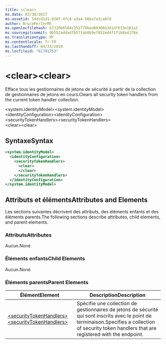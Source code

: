 ```yaml
---
title: <clear>
ms.date: 03/30/2017
ms.assetid: 54dcd1d1-038f-4fc8-a3a4-56ba7a1ca0fd
author: BrucePerlerMS
ms.openlocfilehash: b7320b6504c252770bed803666201df633e161a1
ms.sourcegitcommit: 9b552addadfb57fab0b9e7852ed4f1f1b8a42f8e
ms.translationtype: MT
ms.contentlocale: fr-FR
ms.lasthandoff: 04/23/2019
ms.locfileid: "61791753"
---
```

# <a name="clear"></a><span data-ttu-id="bccfc-101">\<clear></span><span class="sxs-lookup"><span data-stu-id="bccfc-101">\<clear></span></span>
<span data-ttu-id="bccfc-102">Efface tous les gestionnaires de jetons de sécurité à partir de la collection de gestionnaires de jetons en cours.</span><span class="sxs-lookup"><span data-stu-id="bccfc-102">Clears all security token handlers from the current token handler collection.</span></span>  
  
 <span data-ttu-id="bccfc-103">\<system.identityModel></span><span class="sxs-lookup"><span data-stu-id="bccfc-103">\<system.identityModel></span></span>  
<span data-ttu-id="bccfc-104">\<identityConfiguration></span><span class="sxs-lookup"><span data-stu-id="bccfc-104">\<identityConfiguration></span></span>  
<span data-ttu-id="bccfc-105">\<securityTokenHandlers></span><span class="sxs-lookup"><span data-stu-id="bccfc-105">\<securityTokenHandlers></span></span>  
<span data-ttu-id="bccfc-106">\<clear></span><span class="sxs-lookup"><span data-stu-id="bccfc-106">\<clear></span></span>  
  
## <a name="syntax"></a><span data-ttu-id="bccfc-107">Syntaxe</span><span class="sxs-lookup"><span data-stu-id="bccfc-107">Syntax</span></span>  
  
```xml  
<system.identityModel>  
  <identityConfiguration>  
    <securityTokenHandlers>  
      <clear>  
      </clear>  
    </securityTokenHandlers>  
  </identityConfiguration>  
</system.identityModel>  
```  
  
## <a name="attributes-and-elements"></a><span data-ttu-id="bccfc-108">Attributs et éléments</span><span class="sxs-lookup"><span data-stu-id="bccfc-108">Attributes and Elements</span></span>  
 <span data-ttu-id="bccfc-109">Les sections suivantes décrivent des attributs, des éléments enfants et des éléments parents.</span><span class="sxs-lookup"><span data-stu-id="bccfc-109">The following sections describe attributes, child elements, and parent elements.</span></span>  
  
### <a name="attributes"></a><span data-ttu-id="bccfc-110">Attributs</span><span class="sxs-lookup"><span data-stu-id="bccfc-110">Attributes</span></span>  
 <span data-ttu-id="bccfc-111">Aucun.</span><span class="sxs-lookup"><span data-stu-id="bccfc-111">None</span></span>  
  
### <a name="child-elements"></a><span data-ttu-id="bccfc-112">Éléments enfants</span><span class="sxs-lookup"><span data-stu-id="bccfc-112">Child Elements</span></span>  
 <span data-ttu-id="bccfc-113">Aucun.</span><span class="sxs-lookup"><span data-stu-id="bccfc-113">None</span></span>  
  
### <a name="parent-elements"></a><span data-ttu-id="bccfc-114">Éléments parents</span><span class="sxs-lookup"><span data-stu-id="bccfc-114">Parent Elements</span></span>  
  
|<span data-ttu-id="bccfc-115">Élément</span><span class="sxs-lookup"><span data-stu-id="bccfc-115">Element</span></span>|<span data-ttu-id="bccfc-116">Description</span><span class="sxs-lookup"><span data-stu-id="bccfc-116">Description</span></span>|  
|-------------|-----------------|  
|[<span data-ttu-id="bccfc-117">\<securityTokenHandlers></span><span class="sxs-lookup"><span data-stu-id="bccfc-117">\<securityTokenHandlers></span></span>](../../../../../docs/framework/configure-apps/file-schema/windows-identity-foundation/securitytokenhandlers.md)|<span data-ttu-id="bccfc-118">Spécifie une collection de gestionnaires de jetons de sécurité qui sont inscrits avec le point de terminaison.</span><span class="sxs-lookup"><span data-stu-id="bccfc-118">Specifies a collection of security token handlers that are registered with the endpoint.</span></span>|
